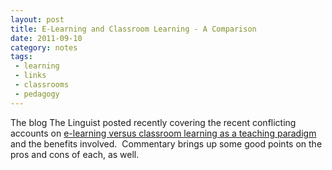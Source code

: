 ```yaml
---
layout: post
title: E-Learning and Classroom Learning - A Comparison
date: 2011-09-10
category: notes
tags:
 - learning
 - links
 - classrooms
 - pedagogy
---
```


<p>The blog The Linguist posted recently covering the recent conflicting accounts on <a href="http://thelinguist.blogs.com/how_to_learn_english_and/2011/09/e-learning-better-or-worse-than-classroom-learning.html" target="_blank">e-learning versus classroom learning as a teaching paradigm</a> and the benefits involved. &nbsp;Commentary brings up some good points on the pros and cons of each, as well.</p>
